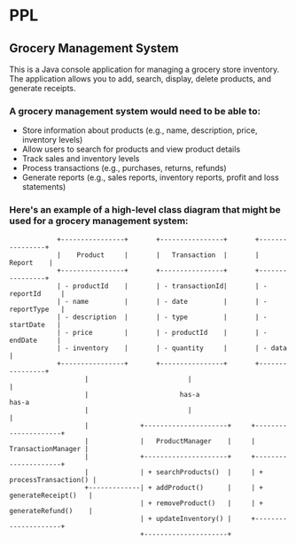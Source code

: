 # PPL
## Grocery Management System
This is a Java console application for managing a grocery store inventory. The application allows you to add, search, display, delete products, and generate receipts.

### A grocery management system would need to be able to:
* Store information about products (e.g., name, description, price, inventory levels)
* Allow users to search for products and view product details
* Track sales and inventory levels
* Process transactions (e.g., purchases, returns, refunds)
* Generate reports (e.g., sales reports, inventory reports, profit and loss statements)

### Here's an example of a high-level class diagram that might be used for a grocery management system:

                +----------------+       +----------------+       +----------------+
                |    Product     |       |   Transaction  |       |      Report    |
                +----------------+       +----------------+       +----------------+
                | - productId    |       | - transactionId|       | - reportId     |
                | - name         |       | - date         |       | - reportType   |
                | - description  |       | - type         |       | - startDate   |
                | - price        |       | - productId    |       | - endDate     |
                | - inventory    |       | - quantity     |       | - data        |
                +----------------+       +----------------+       +----------------+
                       |                         |                          |
                       |                       has-a                      has-a
                       |                         |                          |
                       |             +---------------------+     +---------------------+
                       |             |   ProductManager    |     |  TransactionManager |
                       |             +---------------------+     +---------------------+
                       |             | + searchProducts()  |     | + processTransaction() |
                       +-------------| + addProduct()      |     | + generateReceipt()   |
                                     | + removeProduct()   |     | + generateRefund()    |
                                     | + updateInventory() |     +---------------------+
                                     +---------------------+
